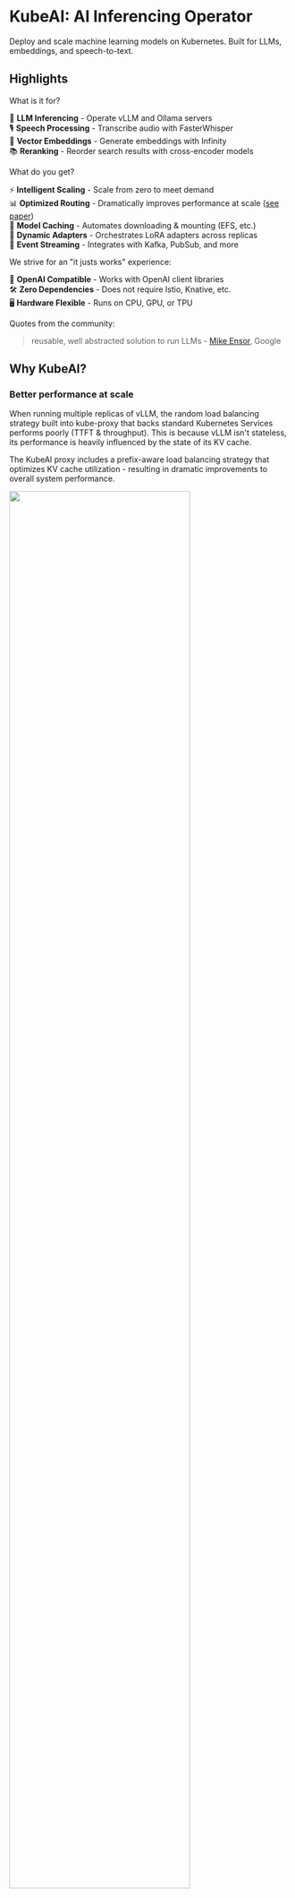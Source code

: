 # KubeAI: AI Inferencing Operator

Deploy and scale machine learning models on Kubernetes. Built for LLMs, embeddings, and speech-to-text.

## Highlights

What is it for?

🚀 **LLM Inferencing** - Operate vLLM and Ollama servers  
🎙️ **Speech Processing** - Transcribe audio with FasterWhisper  
🔢 **Vector Embeddings** - Generate embeddings with Infinity  
📚 **Reranking** - Reorder search results with cross-encoder models  

What do you get?

⚡️ **Intelligent Scaling** - Scale from zero to meet demand  
📊 **Optimized Routing** - Dramatically improves performance at scale ([see paper](./blog/posts/llm-load-balancing-at-scale-chwbl.md))  
💾 **Model Caching** - Automates downloading & mounting (EFS, etc.)  
🧩 **Dynamic Adapters** - Orchestrates LoRA adapters across replicas  
📨 **Event Streaming** - Integrates with Kafka, PubSub, and more  

We strive for an "it justs works" experience:

🔗 **OpenAI Compatible** - Works with OpenAI client libraries  
🛠️ **Zero Dependencies** - Does not require Istio, Knative, etc.  
🖥 **Hardware Flexible** - Runs on CPU, GPU, or TPU  

Quotes from the community:

> reusable, well abstracted solution to run LLMs - [Mike Ensor](https://www.linkedin.com/posts/mikeensor_gcp-solutions-public-retail-edge-available-cluster-traits-activity-7237515920259104769-vBs9?utm_source=share&utm_medium=member_desktop), Google

## Why KubeAI?

### Better performance at scale

When running multiple replicas of vLLM, the random load balancing strategy built into kube-proxy that backs standard Kubernetes Services performs poorly (TTFT & throughput). This is because vLLM isn't stateless, its performance is heavily influenced by the state of its KV cache.

The KubeAI proxy includes a prefix-aware load balancing strategy that optimizes KV cache utilization - resulting in dramatic improvements to overall system performance.

<img src="./graphs/ttft-benchmark.png" width="80%"/>

See the [full paper](./blog/posts/llm-load-balancing-at-scale-chwbl.md) for more details.

### Simplicity and ease of use

KubeAI does not depend on other systems like Istio & Knative (for scale-from-zero), or the Prometheus metrics adapter (for autoscaling). This allows KubeAI to work out of the box in almost any Kubernetes cluster. Day-two operations is greatly simplified as well - don't worry about inter-project version and configuration mismatches.

The project ships with a catalog of popular models, pre-configured for common GPU types. This means you can spend less time tweaking vLLM-specific flags. As we expand, we plan to build out an extensive model optimization pipeline that will ensure you get the most out of your hardware.

### OpenAI API Compatibility

No need to change your client libraries, KubeAI supports the following endpoints:

```bash
/v1/chat/completions
/v1/completions
/v1/embeddings
/v1/rerank
/v1/models
/v1/audio/transcriptions
```

## Architecture

KubeAI consists of two primary sub-components:

**1. The model proxy:** the KubeAI proxy provides an OpenAI-compatible API. Behind this API, the proxy implements a prefix-aware load balancing strategy that optimizes for KV the cache utilization of the backend serving engines (i.e. vLLM). The proxy also implements request queueing (while the system scales from zero replicas) and request retries (to seamlessly handle bad backends).

**2. The model operator:** the KubeAI model operator manages backend server Pods directly. It automates common operations such as downloading models, mounting volumes, and loading dynamic LoRA adapters via the KubeAI Model CRD.

Both of these components are co-located in the same deployment, but [could be deployed independently](https://github.com/substratusai/kubeai/issues/430).

<img src="./diagrams/arch.excalidraw.png"></img>

## Adopters

List of known adopters:

| Name | Description | Link |
| ---- | ----------- | ---- |
| Telescope | Telescope uses KubeAI for multi-region large scale batch LLM inference. | [trytelescope.ai](https://trytelescope.ai) |
| Google Cloud Distributed Edge | KubeAI is included as a reference architecture for inferencing at the edge. | [LinkedIn](https://www.linkedin.com/posts/mikeensor_gcp-solutions-public-retail-edge-available-cluster-traits-activity-7237515920259104769-vBs9?utm_source=share&utm_medium=member_desktop), [GitLab](https://gitlab.com/gcp-solutions-public/retail-edge/available-cluster-traits/kubeai-cluster-trait) |
| Lambda | You can try KubeAI on the Lambda AI Developer Cloud. See Lambda's [tutorial](https://docs.lambdalabs.com/education/large-language-models/kubeai-hermes-3/) and [video](https://youtu.be/HEtPO2Wuiac). | [Lambda](https://lambdalabs.com/) |
| Vultr | KubeAI can be deployed on Vultr Managed Kubernetes using the application marketplace. | [Vultr](https://www.vultr.com) |
| Arcee | Arcee uses KubeAI for multi-region, multi-tenant SLM inference. | [Arcee](https://www.arcee.ai/) |
| Seeweb | Seeweb leverages KubeAI for direct and client-facing GPU inference workloads. KubeAI can be deployed on any GPU server and SKS | [Seeweb](https://www.seeweb.it/en) |

If you are using KubeAI and would like to be listed as an adopter, please make a PR.

## Local Quickstart


<video controls src="https://github.com/user-attachments/assets/711d1279-6af9-4c6c-a052-e59e7730b757" width="800"></video>

Create a local cluster using [kind](https://kind.sigs.k8s.io/) or [minikube](https://minikube.sigs.k8s.io/docs/).

<details>
<summary>TIP: If you are using Podman for kind...</summary>
Make sure your Podman machine can use up to 6G of memory (by default it is capped at 2G):

```bash
# You might need to stop and remove the existing machine:
podman machine stop
podman machine rm

# Init and start a new machine:
podman machine init --memory 6144 --disk-size 120
podman machine start
```
</details>


```bash
kind create cluster # OR: minikube start
```

Add the KubeAI [Helm](https://helm.sh/docs/intro/install/) repository.

```bash
helm repo add kubeai https://www.kubeai.org
helm repo update
```

Install KubeAI and wait for all components to be ready (may take a minute).

```bash
helm install kubeai kubeai/kubeai --wait --timeout 10m
```

Install some predefined models.

```bash
cat <<EOF > kubeai-models.yaml
catalog:
  deepseek-r1-1.5b-cpu:
    enabled: true
    features: [TextGeneration]
    url: 'ollama://deepseek-r1:1.5b'
    engine: OLlama
    minReplicas: 1
    resourceProfile: 'cpu:1'
  qwen2-500m-cpu:
    enabled: true
  nomic-embed-text-cpu:
    enabled: true
EOF

helm install kubeai-models kubeai/models \
    -f ./kubeai-models.yaml
```

Before progressing to the next steps, start a watch on Pods in a standalone terminal to see how KubeAI deploys models. 

```bash
kubectl get pods --watch
```

#### Interact with Deepseek R1 1.5b

Because we set `minReplicas: 1` for the Deepseek model you should see a model Pod already coming up.

Start a local port-forward to the bundled chat UI.

```bash
kubectl port-forward svc/open-webui 8000:80
```

Now open your browser to [localhost:8000](http://localhost:8000) and select the Deepseek model to start chatting with.

#### Scale up Qwen2 from Zero

If you go back to the browser and start a chat with Qwen2, you will notice that it will take a while to respond at first. This is because we set `minReplicas: 0` for this model and KubeAI needs to spin up a new Pod (you can verify with `kubectl get models -oyaml qwen2-500m-cpu`).

## Get Plugged-In

Read about concepts, guides, and API documentation on [kubeai.org](https://www.kubeai.org).

🌟 Don't forget to drop us a star on GitHub and follow the repo to stay up to date!

[![KubeAI Star history Chart](https://api.star-history.com/svg?repos=substratusai/kubeai&type=Date)](https://star-history.com/#substratusai/kubeai&Date)

Let us know about features you are interested in seeing or reach out with questions. [Visit our Discord channel](https://discord.gg/JeXhcmjZVm) to join the discussion!

Or just reach out on LinkedIn if you want to connect:

* [Nick Stogner](https://www.linkedin.com/in/nstogner/)
* [Sam Stoelinga](https://www.linkedin.com/in/samstoelinga/)
